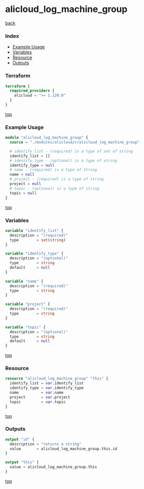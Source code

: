 # alicloud_log_machine_group

[back](../alicloud.md)

### Index

- [Example Usage](#example-usage)
- [Variables](#variables)
- [Resource](#resource)
- [Outputs](#outputs)

### Terraform

```terraform
terraform {
  required_providers {
    alicloud = ">= 1.120.0"
  }
}
```

[top](#index)

### Example Usage

```terraform
module "alicloud_log_machine_group" {
  source = "./modules/alicloud/r/alicloud_log_machine_group"

  # identify_list - (required) is a type of set of string
  identify_list = []
  # identify_type - (optional) is a type of string
  identify_type = null
  # name - (required) is a type of string
  name = null
  # project - (required) is a type of string
  project = null
  # topic - (optional) is a type of string
  topic = null
}
```

[top](#index)

### Variables

```terraform
variable "identify_list" {
  description = "(required)"
  type        = set(string)
}

variable "identify_type" {
  description = "(optional)"
  type        = string
  default     = null
}

variable "name" {
  description = "(required)"
  type        = string
}

variable "project" {
  description = "(required)"
  type        = string
}

variable "topic" {
  description = "(optional)"
  type        = string
  default     = null
}
```

[top](#index)

### Resource

```terraform
resource "alicloud_log_machine_group" "this" {
  identify_list = var.identify_list
  identify_type = var.identify_type
  name          = var.name
  project       = var.project
  topic         = var.topic
}
```

[top](#index)

### Outputs

```terraform
output "id" {
  description = "returns a string"
  value       = alicloud_log_machine_group.this.id
}

output "this" {
  value = alicloud_log_machine_group.this
}
```

[top](#index)